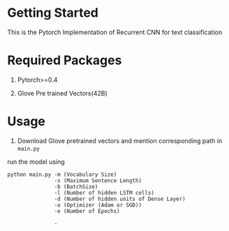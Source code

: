 
# Getting Started
This is the Pytorch Implementation of Recurrent CNN for text classification

# Required Packages
1. Pytorch>=0.4

2. Glove Pre trained Vectors(42B)

# Usage

1. Download Glove pretrained vectors and mention corresponding path in ```main.py```

run the model using

```
python main.py -m (Vocabulary Size)
               -s (Maximum Sentence Length)
               -b (BatchSize)
               -l (Number of hidden LSTM cells)
               -d (Number of hidden units of Dense Layer)
               -o (Optimizer (Adam or SGD))
               -e (Number of Epochs)

               -
